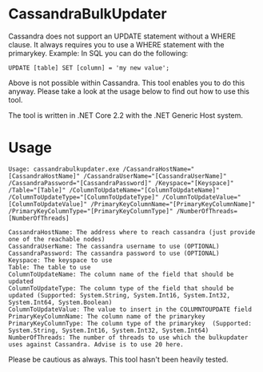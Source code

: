 # CassandraBulkUpdater
Cassandra does not support an UPDATE statement without a WHERE clause. It always requires you to use a WHERE statement with the primarykey. Example: In SQL you can do the following:
```
UPDATE [table] SET [column] = 'my new value';
```
Above is not possible within Cassandra. This tool enables you to do this anyway. Please take a look at the usage below to find out how to use this tool.

The tool is written in .NET Core 2.2 with the .NET Generic Host system.

# Usage
```
Usage: cassandrabulkupdater.exe /CassandraHostName="[CassandraHostName]" /CassandraUserName="[CassandraUserName]" /CassandraPassword="[CassandraPassword]" /Keyspace="[Keyspace]" /Table="[Table]" /ColumnToUpdateName="[ColumnToUpdateName]" /ColumnToUpdateType="[ColumnToUpdateType]" /ColumnToUpdateValue="[ColumnToUpdateValue]" /PrimaryKeyColumnName="[PrimaryKeyColumnName]" /PrimaryKeyColumnType="[PrimaryKeyColumnType]" /NumberOfThreads=[NumberOfThreads]

CassandraHostName: The address where to reach cassandra (just provide one of the reachable nodes)
CassandraUserName: The cassandra username to use (OPTIONAL)
CassandraPassword: The cassandra password to use (OPTIONAL)
Keyspace: The keyspace to use
Table: The table to use
ColumnToUpdateName: The column name of the field that should be updated
ColumnToUpdateType: The column type of the field that should be updated (Supported: System.String, System.Int16, System.Int32, System.Int64, System.Boolean)
ColumnToUpdateValue: The value to insert in the COLUMNTOUPDATE field
PrimaryKeyColumnName: The column name of the primarykey
PrimaryKeyColumnType: The column type of the primarykey  (Supported: System.String, System.Int16, System.Int32, System.Int64)
NumberOfThreads: The number of threads to use which the bulkupdater uses against Cassandra. Advise is to use 20 here.
```

Please be cautious as always. This tool hasn't been heavily tested.